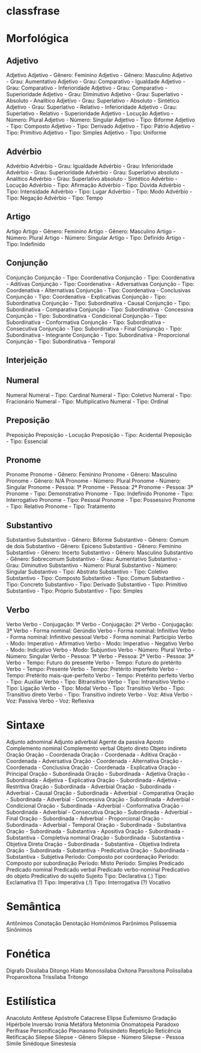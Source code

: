 # classfrase

# Morfológica
## Adjetivo

Adjetivo
Adjetivo - Gênero: Feminino
Adjetivo - Gênero: Masculino
Adjetivo - Grau: Aumentativo
Adjetivo - Grau: Comparativo - Igualdade
Adjetivo - Grau: Comparativo - Inferioridade
Adjetivo - Grau: Comparativo - Superioridade
Adjetivo - Grau: Diminutivo
Adjetivo - Grau: Superlativo - Absoluto - Analítico
Adjetivo - Grau: Superlativo - Absoluto - Sintético
Adjetivo - Grau: Superlativo - Relativo - Inferioridade
Adjetivo - Grau: Superlativo - Relativo - Superioridade
Adjetivo - Locução
Adjetivo - Número: Plural
Adjetivo - Número: Singular
Adjetivo - Tipo: Biforme
Adjetivo - Tipo: Composto
Adjetivo - Tipo: Derivado
Adjetivo - Tipo: Pátrio
Adjetivo - Tipo: Primitivo
Adjetivo - Tipo: Simples
Adjetivo - Tipo: Uniforme

## Advérbio
Advérbio
Advérbio - Grau: Igualdade
Advérbio - Grau: Inferioridade
Advérbio - Grau: Superioridade
Advérbio - Grau: Superlativo absoluto - Analítico
Advérbio - Grau: Superlativo absoluto - Sintético
Advérbio - Locução
Advérbio - Tipo: Afirmação
Advérbio - Tipo: Dúvida
Advérbio - Tipo: Intensidade
Advérbio - Tipo: Lugar
Advérbio - Tipo: Modo
Advérbio - Tipo: Negação
Advérbio - Tipo: Tempo

## Artigo
Artigo
Artigo - Gênero: Feminino
Artigo - Gênero: Masculino
Artigo - Número: Plural
Artigo - Número: Singular
Artigo - Tipo: Definido
Artigo - Tipo: Indefinido

## Conjunção
Conjunção
Conjunção - Tipo: Coordenativa
Conjunção - Tipo: Coordenativa - Aditivas
Conjunção - Tipo: Coordenativa - Adversativas
Conjunção - Tipo: Coordenativa - Alternativas
Conjunção - Tipo: Coordenativa - Conclusivas
Conjunção - Tipo: Coordenativa - Explicativas
Conjunção - Tipo: Subordinativa
Conjunção - Tipo: Subordinativa - Causal
Conjunção - Tipo: Subordinativa - Comparativa
Conjunção - Tipo: Subordinativa - Concessiva
Conjunção - Tipo: Subordinativa - Condicional
Conjunção - Tipo: Subordinativa - Conformativa
Conjunção - Tipo: Subordinativa - Consecutiva
Conjunção - Tipo: Subordinativa - Final
Conjunção - Tipo: Subordinativa - Integrante
Conjunção - Tipo: Subordinativa - Proporcional
Conjunção - Tipo: Subordinativa - Temporal 

## Interjeição

## Numeral

Numeral
Numeral - Tipo: Cardinal
Numeral - Tipo: Coletivo
Numeral - Tipo: Fracionário
Numeral - Tipo: Multiplicativo
Numeral - Tipo: Ordinal


## Preposição
Preposição
Preposição - Locução
Preposição - Tipo: Acidental
Preposição - Tipo: Essencial


## Pronome
Pronome
Pronome - Gênero: Feminino
Pronome - Gênero: Masculino
Pronome - Gênero: N/A
Pronome - Número: Plural
Pronome - Número: Singular
Pronome - Pessoa: 1ª
Pronome - Pessoa: 2ª
Pronome - Pessoa: 3ª
Pronome - Tipo: Demonstrativo
Pronome - Tipo: Indefinido
Pronome - Tipo: Interrogativo
Pronome - Tipo: Pessoal
Pronome - Tipo: Possessivo
Pronome - Tipo: Relativo
Pronome - Tipo: Tratamento


## Substantivo
Substantivo
Substantivo - Gênero: Biforme
Substantivo - Gênero: Comum de dois
Substantivo - Gênero: Epiceno
Substantivo - Gênero: Feminino
Substantivo - Gênero: Incerto
Substantivo - Gênero: Masculino
Substantivo - Gênero: Sobrecomum
Substantivo - Grau: Aumentativo
Substantivo - Grau: Diminutivo
Substantivo - Número: Plural
Substantivo - Número: Singular
Substantivo - Tipo: Abstrato
Substantivo - Tipo: Coletivo
Substantivo - Tipo: Composto
Substantivo - Tipo: Comum
Substantivo - Tipo: Concreto
Substantivo - Tipo: Derivado
Substantivo - Tipo: Primitivo
Substantivo - Tipo: Próprio
Substantivo - Tipo: Simples


## Verbo
Verbo
Verbo - Conjugação: 1ª 
Verbo - Conjugação: 2ª 
Verbo - Conjugação: 3ª
Verbo - Forma nominal: Gerúndio
Verbo - Forma nominal: Infinitivo
Verbo - Forma nominal: Infinitivo pessoal
Verbo - Forma nominal: Particípio
Verbo - Modo: Imperativo - Afirmativo
Verbo - Modo: Imperativo - Negativo
Verbo - Modo: Indicativo
Verbo - Modo: Subjuntivo
Verbo - Número: Plural
Verbo - Número: Singular
Verbo - Pessoa: 1ª
Verbo - Pessoa: 2ª
Verbo - Pessoa: 3ª
Verbo - Tempo: Futuro do presente
Verbo - Tempo: Futuro do pretérito
Verbo - Tempo: Presente
Verbo - Tempo: Pretérito imperfeito
Verbo - Tempo: Pretérito mais-que-perfeito
Verbo - Tempo: Pretérito perfeito
Verbo - Tipo: Auxiliar
Verbo - Tipo: Bitransitivo
Verbo - Tipo: Intransitivo
Verbo - Tipo: Ligação
Verbo - Tipo: Modal
Verbo - Tipo: Transitivo
Verbo - Tipo: Transitivo direto
Verbo - Tipo: Transitivo indireto
Verbo - Voz: Ativa
Verbo - Voz: Passiva
Verbo - Voz: Reflexiva


# Sintaxe

Adjunto adnominal
Adjunto adverbial
Agente da passiva
Aposto
Complemento nominal
Complemento verbal
Objeto direto
Objeto indireto
Oração
Oração - Coordenada
Oração - Coordenada - Aditiva
Oração - Coordenada - Adversativa
Oração - Coordenada - Alternativa
Oração - Coordenada - Conclusiva
Oração - Coordenada - Explicativa
Oração - Principal
Oração - Subordinada
Oração - Subordinada - Adjetiva
Oração - Subordinada - Adjetiva - Explicativa
Oração - Subordinada - Adjetiva - Restritiva
Oração - Subordinada - Adverbial
Oração - Subordinada - Adverbial - Causal
Oração - Subordinada - Adverbial - Comparativa
Oração - Subordinada - Adverbial - Concessiva
Oração - Subordinada - Adverbial - Condicional
Oração - Subordinada - Adverbial - Conformativa
Oração - Subordinada - Adverbial - Consecutiva
Oração - Subordinada - Adverbial - Final
Oração - Subordinada - Adverbial - Proporcional
Oração - Subordinada - Adverbial - Temporal 
Oração - Subordinada - Substantiva
Oração - Subordinada - Substantiva - Apositiva
Oração - Subordinada - Substantiva - Completiva nominal
Oração - Subordinada - Substantiva - Objetiva Direta
Oração - Subordinada - Substantiva - Objetiva Indireta
Oração - Subordinada - Substantiva - Predicativa
Oração - Subordinada - Substantiva - Subjetiva
Período: Composto por coordenação
Período: Composto por subordinação
Período: Misto
Período: Simples
Predicado
Predicado nominal
Predicado verbal
Predicado verbo-nominal
Predicativo do objeto
Predicativo do sujeito
Sujeito
Tipo: Declarativa (.)
Tipo: Exclamativa (!)
Tipo: Imperativa (.!)
Tipo: Interrogativa (?)
Vocativo


# Semântica
Antônimos
Conotação
Denotação
Homônimos
Parônimos
Polissemia
Sinônimos


# Fonética
Dígrafo
Dissílaba
Ditongo
Hiato
Monossílaba
Oxítona
Paroxítona
Polissílaba
Proparoxítona
Trissílaba
Tritongo

# Estilística
Anacoluto
Antítese
Apóstrofe
Catacrese
Elipse
Eufemismo
Gradação
Hipérbole
Inversão
Ironia
Metáfora
Metonímia
Onomatopeia
Paradoxo
Perífrase
Personificação
Pleonasmo
Polissíndeto
Repetição
Reticência
Retificação
Silepse
Silepse - Gênero
Silepse - Número
Silepse - Pessoa
Símile
Sinédoque
Sinestesia
